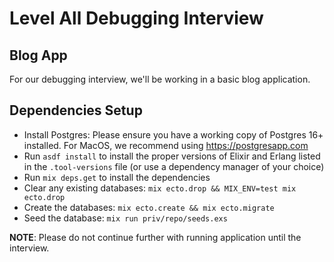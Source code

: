 # Level All Debugging Interview

## Blog App

For our debugging interview, we'll be working in a basic blog application.

## Dependencies Setup

* Install Postgres: Please ensure you have a working copy of Postgres 16+ installed. For MacOS, we recommend using https://postgresapp.com
* Run `asdf install` to install the proper versions of Elixir and Erlang listed in the `.tool-versions` file (or use a dependency manager of your choice)
* Run `mix deps.get` to install the dependencies
* Clear any existing databases: `mix ecto.drop && MIX_ENV=test mix ecto.drop`
* Create the databases: `mix ecto.create && mix ecto.migrate`
* Seed the database: `mix run priv/repo/seeds.exs`

**NOTE**: Please do not continue further with running application until the interview.
